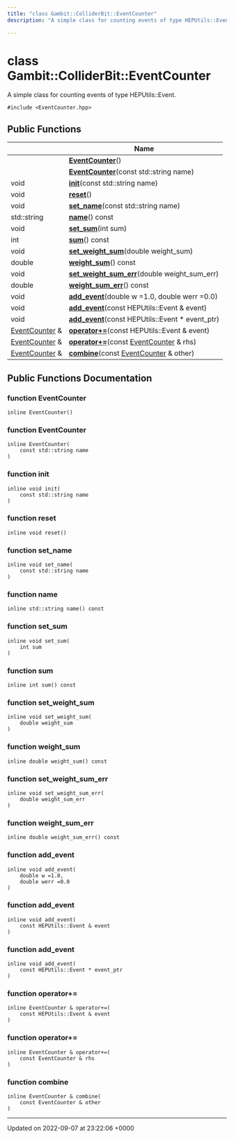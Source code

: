 ```yaml
---
title: "class Gambit::ColliderBit::EventCounter"
description: "A simple class for counting events of type HEPUtils::Event. "

---
```


# class Gambit::ColliderBit::EventCounter



A simple class for counting events of type HEPUtils::Event. 


`#include <EventCounter.hpp>`

## Public Functions

|                | Name           |
| -------------- | -------------- |
| | **[EventCounter](/documentation/code/classes/classgambit_1_1colliderbit_1_1eventcounter/#function-eventcounter)**() |
| | **[EventCounter](/documentation/code/classes/classgambit_1_1colliderbit_1_1eventcounter/#function-eventcounter)**(const std::string name) |
| void | **[init](/documentation/code/classes/classgambit_1_1colliderbit_1_1eventcounter/#function-init)**(const std::string name) |
| void | **[reset](/documentation/code/classes/classgambit_1_1colliderbit_1_1eventcounter/#function-reset)**() |
| void | **[set_name](/documentation/code/classes/classgambit_1_1colliderbit_1_1eventcounter/#function-set-name)**(const std::string name) |
| std::string | **[name](/documentation/code/classes/classgambit_1_1colliderbit_1_1eventcounter/#function-name)**() const |
| void | **[set_sum](/documentation/code/classes/classgambit_1_1colliderbit_1_1eventcounter/#function-set-sum)**(int sum) |
| int | **[sum](/documentation/code/classes/classgambit_1_1colliderbit_1_1eventcounter/#function-sum)**() const |
| void | **[set_weight_sum](/documentation/code/classes/classgambit_1_1colliderbit_1_1eventcounter/#function-set-weight-sum)**(double weight_sum) |
| double | **[weight_sum](/documentation/code/classes/classgambit_1_1colliderbit_1_1eventcounter/#function-weight-sum)**() const |
| void | **[set_weight_sum_err](/documentation/code/classes/classgambit_1_1colliderbit_1_1eventcounter/#function-set-weight-sum-err)**(double weight_sum_err) |
| double | **[weight_sum_err](/documentation/code/classes/classgambit_1_1colliderbit_1_1eventcounter/#function-weight-sum-err)**() const |
| void | **[add_event](/documentation/code/classes/classgambit_1_1colliderbit_1_1eventcounter/#function-add-event)**(double w =1.0, double werr =0.0) |
| void | **[add_event](/documentation/code/classes/classgambit_1_1colliderbit_1_1eventcounter/#function-add-event)**(const HEPUtils::Event & event) |
| void | **[add_event](/documentation/code/classes/classgambit_1_1colliderbit_1_1eventcounter/#function-add-event)**(const HEPUtils::Event * event_ptr) |
| [EventCounter](/documentation/code/classes/classgambit_1_1colliderbit_1_1eventcounter/) & | **[operator+=](/documentation/code/classes/classgambit_1_1colliderbit_1_1eventcounter/#function-operator)**(const HEPUtils::Event & event) |
| [EventCounter](/documentation/code/classes/classgambit_1_1colliderbit_1_1eventcounter/) & | **[operator+=](/documentation/code/classes/classgambit_1_1colliderbit_1_1eventcounter/#function-operator)**(const [EventCounter](/documentation/code/classes/classgambit_1_1colliderbit_1_1eventcounter/) & rhs) |
| [EventCounter](/documentation/code/classes/classgambit_1_1colliderbit_1_1eventcounter/) & | **[combine](/documentation/code/classes/classgambit_1_1colliderbit_1_1eventcounter/#function-combine)**(const [EventCounter](/documentation/code/classes/classgambit_1_1colliderbit_1_1eventcounter/) & other) |

## Public Functions Documentation

### function EventCounter

```
inline EventCounter()
```


### function EventCounter

```
inline EventCounter(
    const std::string name
)
```


### function init

```
inline void init(
    const std::string name
)
```


### function reset

```
inline void reset()
```


### function set_name

```
inline void set_name(
    const std::string name
)
```


### function name

```
inline std::string name() const
```


### function set_sum

```
inline void set_sum(
    int sum
)
```


### function sum

```
inline int sum() const
```


### function set_weight_sum

```
inline void set_weight_sum(
    double weight_sum
)
```


### function weight_sum

```
inline double weight_sum() const
```


### function set_weight_sum_err

```
inline void set_weight_sum_err(
    double weight_sum_err
)
```


### function weight_sum_err

```
inline double weight_sum_err() const
```


### function add_event

```
inline void add_event(
    double w =1.0,
    double werr =0.0
)
```


### function add_event

```
inline void add_event(
    const HEPUtils::Event & event
)
```


### function add_event

```
inline void add_event(
    const HEPUtils::Event * event_ptr
)
```


### function operator+=

```
inline EventCounter & operator+=(
    const HEPUtils::Event & event
)
```


### function operator+=

```
inline EventCounter & operator+=(
    const EventCounter & rhs
)
```


### function combine

```
inline EventCounter & combine(
    const EventCounter & other
)
```


-------------------------------

Updated on 2022-09-07 at 23:22:06 +0000